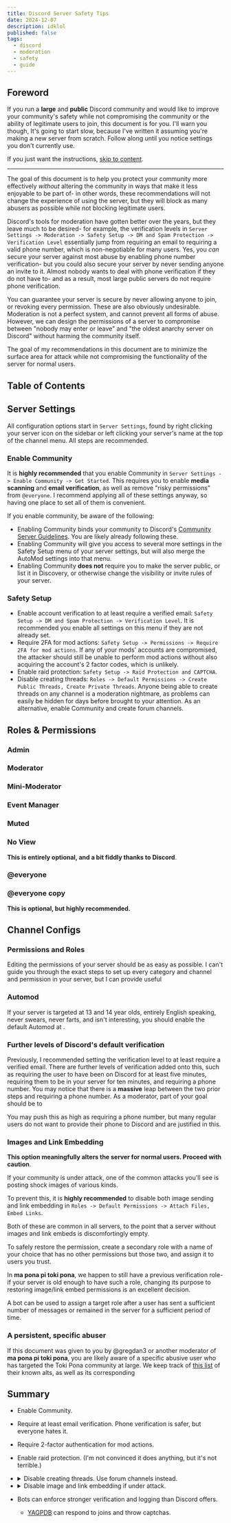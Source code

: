 ```yaml
---
title: Discord Server Safety Tips
date: 2024-12-07
description: idklol
published: false
tags:
  - discord
  - moderation
  - safety
  - guide
---
```


## Foreword

If you run a **large** and **public** Discord community and would like to
improve your community's safety while not compromising the community or the
ability of legitimate users to join, this document is for you. I'll warn you
though, It's going to start slow, because I've written it assuming you're making
a new server from scratch. Follow along until you notice settings you don't
currently use.

If you just want the instructions, [skip to content](#basic-settings).

---

The goal of this document is to help you protect your community more effectively
_without_ altering the community in ways that make it less enjoyable to be part
of- in other words, these recommendations will not change the experience of
using the server, but they will block as many abusers as possible while not
blocking legitimate users.

Discord's tools for moderation have gotten better over the years, but they leave
much to be desired- for example, the verification levels in
`Server Settings -> Moderation -> Safety Setup -> DM and Spam Protection -> Verification Level`
essentially jump from requiring an email to requiring a valid phone number,
which is non-negotiable for many users. Yes, you _can_ secure your server
against most abuse by enabling phone number verification- but you could also
secure your server by never sending anyone an invite to it. Almost nobody wants
to deal with phone verification if they do not have to- and as a result, most
large public servers do not require phone verification.

<!--shock images by revoking the permission to post images, but regular users want-->
<!--to post harmless images. \-->
<!--You can nearly guarantee that every user is real by requiring phone number-->
<!--verification, but many users do not want to hand any personal information to-->
<!--Discord- let alone their-->

You can guarantee your server is secure by never allowing anyone to join, or
revoking every permission. These are also obviously undesirable. Moderation is
not a perfect system, and cannot prevent all forms of abuse. However, we can
design the permissions of a server to compromise between "nobody may enter or
leave" and "the oldest anarchy server on Discord" without harming the community
itself.

The goal of my recommendations in this document are to minimize the surface area
for attack while not compromising the functionality of the server for normal
users.

## Table of Contents

## Server Settings

All configuration options start in `Server Settings`, found by right clicking
your server icon on the sidebar or left clicking your server's name at the top
of the channel menu. All steps are recommended.

### Enable Community

It is **highly recommended** that you enable Community in
`Server Settings -> Enable Community -> Get Started`. This requires you to
enable **media scanning** and **email verification**, as well as remove "risky
permissions" from `@everyone`. I recommend applying all of these settings
anyway, so having one place to set all of them is convenient.

If you enable community, be aware of the following:

- Enabling Community binds your community to Discord's
  [Community Server Guidelines](https://support.discord.com/hc/en-us/articles/360035969312-Community-Server-Guidelines).
  You are likely already following these.
- Enabling Community will give you access to several more settings in the Safety
  Setup menu of your server settings, but will also merge the AutoMod settings
  into that menu.
- Enabling Community **does not** require you to make the server public, or list
  it in Discovery, or otherwise change the visibility or invite rules of your
  server.

### Safety Setup

- Enable account verification to at least require a verified email:
  `Safety Setup -> DM and Spam Protection -> Verification Level`. It is
  recommended you enable all settings on this menu if they are not already set.
- Require 2FA for mod actions:
  `Safety Setup -> Permissions -> Require 2FA for mod actions`. If any of your
  mods' accounts are compromised, the attacker should still be unable to perform
  mod actions without also acquiring the account's 2 factor codes, which is
  unlikely.
- Enable raid protection: `Safety Setup -> Raid Protection and CAPTCHA`.
- Disable creating threads:
  `Roles -> Default Permissions -> Create Public Threads, Create Private Threads`.
  Anyone being able to create threads on any channel is a moderation nightmare,
  as problems can easily be hidden for days before brought to your attention. As
  an alternative, enable Community and create forum channels.

## Roles & Permissions

### Admin

### Moderator

### Mini-Moderator

### Event Manager

### Muted

### No View

**This is entirely optional, and a bit fiddly thanks to Discord**.

### @everyone

### @everyone copy

**This is optional, but highly recommended.**

## Channel Configs

### Permissions and Roles

Editing the permissions of your server should be as easy as possible. I can't
guide you through the exact steps to set up every category and channel and
permission in your server, but I can provide useful

### Automod

If your server is targeted at 13 and 14 year olds, entirely English speaking,
never swears, never farts, and isn't interesting, you should enable the default
Automod at .

### Further levels of Discord's default verification

Previously, I recommended setting the verification level to at least require a
verified email. There are further levels of verification added onto this, such
as requiring the user to have been on Discord for at least five minutes,
requiring them to be in your server for ten minutes, and requiring a phone
number. You may notice that there is a **massive** leap between the two prior
steps and requiring a phone number. As a moderator, part of your goal should be
to

You may push this as high as requiring a phone number, but many regular users do
not want to provide their phone to Discord and are justified in this.

### Images and Link Embedding

**This option meaningfully alters the server for normal users. Proceed with
caution**.

If your community is under attack, one of the common attacks you'll see is
posting shock images of various kinds.

To prevent this, it is **highly recommended** to disable both image sending and
link embedding in `Roles -> Default Permissions -> Attach Files, Embed Links`.

Both of these are common in all servers, to the point that a server without
images and link embeds is discomfortingly empty.

To safely restore the permission, create a secondary role with a name of your
choice that has no other permissions but those two, and assign it to users you
trust.

In **ma pona pi toki pona**, we happen to still have a previous verification
role- if your server is old enough to have such a role, changing its purpose to
restoring image/link embed permissions is an excellent decision.

A bot can be used to assign a target role after a user has sent a sufficient
number of messages or remained in the server for a sufficient period of time.

### A persistent, specific abuser

If this document was given to you by @gregdan3 or another moderator of **ma pona
pi toki pona**, you are likely aware of a specific abusive user who has targeted
the Toki Pona community at large. We keep track of
[this list](https://gist.github.com/gregdan3/3d030628ed88f6cfff662e393ae91de2)
of their known alts, as well as its corresponding

## Summary

- Enable Community.
- Require at least email verification. Phone verification is safer, but everyone
  hates it.
- Require 2-factor authentication for mod actions.
- Enable raid protection. (I'm not convinced it does anything, but it's not
  terrible.)
- <details><summary>Disable creating threads. Use forum channels instead.</summary>

  Optionally create a role which re-enables threads, assigning it to trusted
  users. I don't recommend allowing threads.
  </details>

- <details><summary>Disable image and link embedding if under attack.</summary>

  Optionally create a role which re-enables these and assign it to trusted
  users. You could use a bot to automatically assign the role after a set time
  or number of posts.
  </details>

- Bots can enforce stronger verification and logging than Discord offers.
  - [YAGPDB](https://yagpdb.xyz/) can respond to joins and throw captchas.
